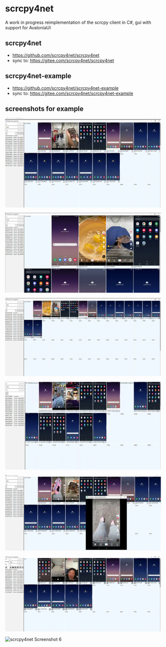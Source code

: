 # scrcpy4net
A work in progress reimplementation of the scrcpy client in C#, gui with support for AvaloniaUI 
## scrcpy4net
- https://github.com/scrcpy4net/scrcpy4net
- sync to: https://gitee.com/scrcpy4net/scrcpy4net
## scrcpy4net-example
- https://github.com/scrcpy4net/scrcpy4net-example
- sync to: https://gitee.com/scrcpy4net/scrcpy4net-example
## screenshots for example
![scrcpy4net Screenshot 1](https://raw.githubusercontent.com/scrcpy4net/scrcpy4net-example/main/screenshots/ss11.JPG)

![scrcpy4net Screenshot 2](https://raw.githubusercontent.com/scrcpy4net/scrcpy4net-example/main/screenshots/ss12.JPG)

![scrcpy4net Screenshot 3](https://raw.githubusercontent.com/scrcpy4net/scrcpy4net-example/main/screenshots/ss13.JPG)

![scrcpy4net Screenshot 4](https://raw.githubusercontent.com/scrcpy4net/scrcpy4net-example/main/screenshots/ss14.JPG)

![scrcpy4net Screenshot 5](https://raw.githubusercontent.com/scrcpy4net/scrcpy4net-example/main/screenshots/ss15.JPG)

![scrcpy4net Screenshot 6](https://raw.githubusercontent.com/scrcpy4net/scrcpy4net-example/main/screenshots/ss16.JPG)

![scrcpy4net Screenshot 6](https://gitee.com/scrcpy4net/scrcpy4net-example/raw/main/screenshots/ss16.JPG)